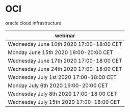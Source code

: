 # OCI
oracle cloud infrastructure

|webinar |
|------------------------------------------|
|Wednesday June 10th 2020 17:00-18:00 CET|
|Monday June 15th 2020 19:00-20:00 CET|
|Wednesday June 17th 2020 17:00-18:00 CET|
|Wednesday June 24th 2020 17:00-18:00 CET|
|Wednesday July 1st 2020 17:00-18:00 CET|
|Monday July 6th 2020 19:00-20:00 CET|
|Wednesday July 8th 2020 17:00-18:00 CET|
|Wednesday July 15th 2020 17:00-18:00 CET| 



